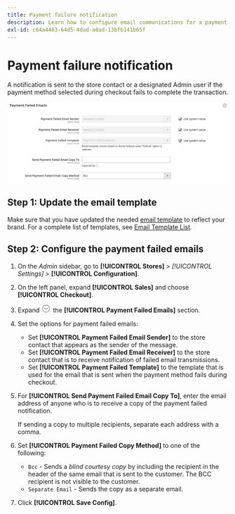 ```yaml
---
title: Payment failure notification
description: Learn how to configure email communications for a payment method that fails to complete a transaction.
exl-id: c64a4463-64d5-4dad-a8ad-13bfb141b65f
---
```

# Payment failure notification

A notification is sent to the store contact or a designated Admin user if the payment method selected during checkout fails to complete the transaction.

![Payment Failed Emails](../configuration-reference/sales/assets/checkout-payment-failed-emails.png)<!-- zoom -->

## Step 1: Update the email template

Make sure that you have updated the needed [email template](https://docs.magento.com/user-guide/marketing/email-template-message.html) to reflect your brand. For a complete list of templates, see [Email Template List](https://docs.magento.com/user-guide/marketing/email-template-list.html).

## Step 2: Configure the payment failed emails

1. On the _Admin_ sidebar, go to **[!UICONTROL Stores]** > _[!UICONTROL Settings]_ > **[!UICONTROL Configuration]**.

1. On the left panel, expand **[!UICONTROL Sales]** and choose **[!UICONTROL Checkout]**.

1. Expand ![Expansion selector](../assets/icon-display-expand.png) the **[!UICONTROL Payment Failed Emails]** section.

1. Set the options for payment failed emails:

   - Set **[!UICONTROL Payment Failed Email Sender]** to the store contact that appears as the sender of the message.
   - Set **[!UICONTROL Payment Failed Email Receiver]** to the store contact that is to receive notification of failed email transmissions.
   - Set **[!UICONTROL Payment Failed Template]** to the template that is used for the email that is sent when the payment method fails during checkout.

1. For **[!UICONTROL Send Payment Failed Email Copy To]**, enter the email address of anyone who is to receive a copy of the payment failed notification.

   If sending a copy to multiple recipients, separate each address with a comma.

1. Set **[!UICONTROL Payment Failed Copy Method]** to one of the following:

   - `Bcc` - Sends a _blind courtesy copy_ by including the recipient in the header of the same email that is sent to the customer. The BCC recipient is not visible to the customer.
   - `Separate Email` - Sends the copy as a separate email.

1. Click **[!UICONTROL Save Config]**.
